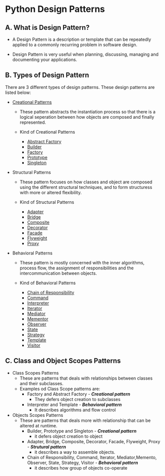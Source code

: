# Python Design Patterns

## A. What is Design Pattern?

- A Design Pattern is a description or template that can be repeatedly applied to a commonly recurring problem in software design.

- Design Pattern is very useful when planning, discussing, managing and documenting your applications.


## B. Types of Design Pattern
There are 3 different types of design patterns. These design patterns are listed below:
- [Creational Patterns](https://github.com/bideeen/Python-Design-Patterns-/tree/main/Creational%20Patterns)
   - These pattern abstracts the instantiation process so that there is a logical seperation between how objects are composed and finally represented.

   - Kind of Creational Patterns 
        - [Abstract Factory](https://github.com/bideeen/Python-Design-Patterns-/tree/main/Creational%20Patterns/Abstract%20Factory)
        - [Builder](https://github.com/bideeen/Python-Design-Patterns-/tree/main/Builder)
        - [Factory](https://github.com/bideeen/Python-Design-Patterns-/tree/main/Creational%20Patterns/factory)
        - [Prototype](https://github.com/bideeen/Python-Design-Patterns-/tree/main/Prototype)
        - [Singleton](https://github.com/bideeen/Python-Design-Patterns-/tree/main/Singleton)
   
- Structural Patterns
   - These pattern focuses on how classes and object are composed using the different structural techniques, and to form structuress with more or altered flexibility.

   - Kind of Structural Patterns 
        - [Adapter](https://github.com/bideeen/Python-Design-Patterns-/tree/main/factory)
        - [Bridge](https://github.com/bideeen/Python-Design-Patterns-/tree/main/factory)
        - [Composite](https://github.com/bideeen/Python-Design-Patterns-/tree/main/factory)
        - [Decorator](https://github.com/bideeen/Python-Design-Patterns-/tree/main/factory)
        - [Facade](https://github.com/bideeen/Python-Design-Patterns-/tree/main/factory)
        - [Flyweight](https://github.com/bideeen/Python-Design-Patterns-/tree/main/factory)
        - [Proxy](https://github.com/bideeen/Python-Design-Patterns-/tree/main/factory)

- Behavioral Patterns
   - These pattern is mostly concerned with the inner algorithms, process flow, the assignment of responsibilities and the intercommunication between objects.

   - Kind of Behavioral Patterns 
        - [Chain of Responsibility](https://github.com/bideeen/Python-Design-Patterns-/tree/main/factory)
        - [Command](https://github.com/bideeen/Python-Design-Patterns-/tree/main/factory)
        - [Interpreter](https://github.com/bideeen/Python-Design-Patterns-/tree/main/factory)
        - [Iterator](https://github.com/bideeen/Python-Design-Patterns-/tree/main/factory)
        - [Mediator](https://github.com/bideeen/Python-Design-Patterns-/tree/main/factory)
        - [Mementor](https://github.com/bideeen/Python-Design-Patterns-/tree/main/factory)
        - [Observer](https://github.com/bideeen/Python-Design-Patterns-/tree/main/factory)
        - [State](https://github.com/bideeen/Python-Design-Patterns-/tree/main/factory)
        - [Strategy](https://github.com/bideeen/Python-Design-Patterns-/tree/main/factory)
        - [Template](https://github.com/bideeen/Python-Design-Patterns-/tree/main/factory)
        - [Visitor](https://github.com/bideeen/Python-Design-Patterns-/tree/main/factory)

## C. Class and Object Scopes Patterns

- Class Scopes Patterns
  - These are patterns that deals with relationships between classes and their subclasses.
  - Examples od Class Scope patterns are:
    - Factory and Abstract Factory - ***Creational pattern***
      - They defers object creation to subclasses
    - Interpreter and Template - ***Behavioral pattern***
      - It describes algorithms and flow control
- Objects Scopes Patterns
  - These are patterns that deals more with relationship that can be altered at runtime.
    - Builder, Prototype and Singleton - ***Creational pattern***
      - it defers object creation to object
    - Adapter, Bridge, Composite, Decorator, Facade, Flyweight, Proxy - ***Strutural pattern***
      - it describes a way to assemble objects.
    - Chain of Responsibility, Command, Iterator, Mediator,Memento, Observer, State, Strategy, Visitor - ***Behavioral pattern***
      - it describes how group of objects co-operate 

